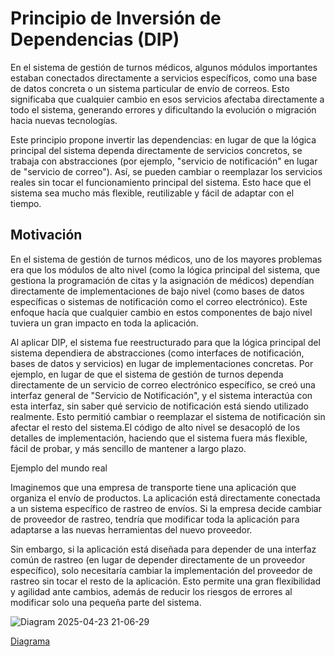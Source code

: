 # Principio de Inversión de Dependencias (DIP)
En el sistema de gestión de turnos médicos, algunos módulos importantes estaban conectados directamente a servicios específicos, como una base de datos concreta o un sistema particular de envío de correos. Esto significaba que cualquier cambio en esos servicios afectaba directamente a todo el sistema, generando errores y dificultando la evolución o migración hacia nuevas tecnologías.

Este principio propone invertir las dependencias: en lugar de que la lógica principal del sistema dependa directamente de servicios concretos, se trabaja con abstracciones (por ejemplo, "servicio de notificación" en lugar de "servicio de correo"). Así, se pueden cambiar o reemplazar los servicios reales sin tocar el funcionamiento principal del sistema. Esto hace que el sistema sea mucho más flexible, reutilizable y fácil de adaptar con el tiempo.

## Motivación
En el sistema de gestión de turnos médicos, uno de los mayores problemas era que los módulos de alto nivel (como la lógica principal del sistema, que gestiona la programación de citas y la asignación de médicos) dependían directamente de implementaciones de bajo nivel (como bases de datos específicas o sistemas de notificación como el correo electrónico). Este enfoque hacía que cualquier cambio en estos componentes de bajo nivel tuviera un gran impacto en toda la aplicación.

Al aplicar DIP, el sistema fue reestructurado para que la lógica principal del sistema dependiera de abstracciones (como interfaces de notificación, bases de datos y servicios) en lugar de implementaciones concretas. Por ejemplo, en lugar de que el sistema de gestión de turnos dependa directamente de un servicio de correo electrónico específico, se creó una interfaz general de "Servicio de Notificación", y el sistema interactúa con esta interfaz, sin saber qué servicio de notificación está siendo utilizado realmente. Esto permitió cambiar o reemplazar el sistema de notificación sin afectar el resto del sistema.El código de alto nivel se desacopló de los detalles de implementación, haciendo que el sistema fuera más flexible, fácil de probar, y más sencillo de mantener a largo plazo.

Ejemplo del mundo real

Imaginemos que una empresa de transporte tiene una aplicación que organiza el envío de productos. La aplicación está directamente conectada a un sistema específico de rastreo de envíos. Si la empresa decide cambiar de proveedor de rastreo, tendría que modificar toda la aplicación para adaptarse a las nuevas herramientas del nuevo proveedor.

Sin embargo, si la aplicación está diseñada para depender de una interfaz común de rastreo (en lugar de depender directamente de un proveedor específico), solo necesitaría cambiar la implementación del proveedor de rastreo sin tocar el resto de la aplicación. Esto permite una gran flexibilidad y agilidad ante cambios, además de reducir los riesgos de errores al modificar solo una pequeña parte del sistema.


![Diagram 2025-04-23 21-06-29](https://github.com/user-attachments/assets/31035188-c1dd-4c53-b39d-6c3862ca0357)

[Diagrama](https://drive.google.com/file/d/1ydUDaQ-p0jeKEhjUnK_mlX3t2s_vSzKJ/view?usp=sharing)

